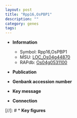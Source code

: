 ```yaml
---
layout: post
title: "Rpp16,OsPBP1"
description: ""
category: genes
tags: 
---
```


* **Information**  
    + Symbol: Rpp16,OsPBP1  
    + MSU: [LOC_Os04g44870](http://rice.uga.edu/cgi-bin/ORF_infopage.cgi?orf=LOC_Os04g44870)  
    + RAPdb: [Os04g0531100](http://rapdb.dna.affrc.go.jp/viewer/gbrowse_details/irgsp1?name=Os04g0531100)  

* **Publication**  

* **Genbank accession number**  

* **Key message**  

* **Connection**  

[//]: # * **Key figures**  


